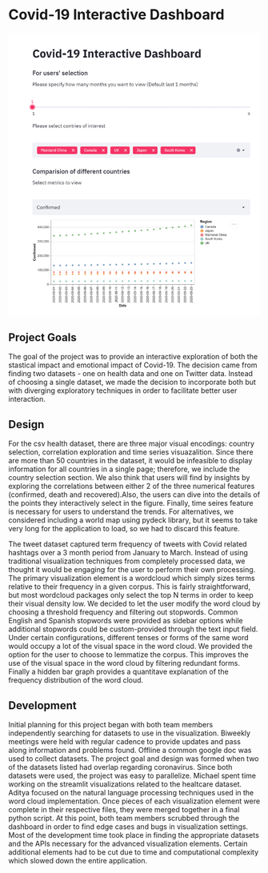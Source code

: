 # Covid-19 Interactive Dashboard

![The Covid-19 Interactive Dashboard](screenshot.png)

## Project Goals

The goal of the project was to provide an interactive exploration of both the stastical impact and emotional impact of Covid-19. The decision came
from finding two datasets - one on health data and one on Twitter data. Instead of choosing a single dataset, we made the decision to incorporate both but with diverging exploratory techniques in order to facilitate better user interaction.

## Design

For the csv health dataset, there are three major visual encodings: country selection, correlation exploration and time series visuazalition. Since there are more than 50 countries in the dataset, it would be infeasible to display information for all countries in a single page; therefore, we include the country selection section. We also think that users will find by insights by exploring the correlations between either 2 of the three numerical features (confirmed, death and recovered).Also, the users can dive into the details of the points they interactively select in the figure. Finally, time seires feature is necessary for users to understand the trends. For alternatives, we considered including a world map using pydeck library, but it seems to take very long for the application to load, so we had to discard this feature.

The tweet dataset captured term frequency of tweets with Covid related hashtags over a 3 month period from January to March. Instead of using traditional visualization techniques from completely processed data, we thought it would be engaging for the user to perform their own processing. The primary visualization element is a wordcloud which simply sizes terms relative to their frequency in a given corpus. This is fairly straightforward, but most wordcloud packages only select the top N terms in order to keep their visual density low. We decided to let the user modify the word cloud by choosing a threshold frequency and filtering out stopwords. Common English and Spanish stopwords were provided as sidebar
options while additional stopwords could be custom-provided through the text input field. Under certain configurations, different tenses or forms of the same word would occupy a lot of the visual space in the word cloud. We provided the option for the user to choose to lemmatize the corpus. This improves the use of the visual space in the word cloud by filtering redundant forms. Finally a hidden bar graph provides a quantitave explanation of the frequency distribution of the word cloud.

## Development

Initial planning for this project began with both team members independently searching for datasets to use in the visualization. Biweekly meetings were held with regular cadence to provide updates and pass along information and problems found. Offline a common google doc was used to collect datasets. The project goal and design was formed when two of the datasets listed had overlap regarding coronavirus. Since both datasets were used, the project was easy to parallelize. Michael spent time working on the streamlit visualizations related to the healtcare dataset. Aditya focused on the natural language processing techniques used in the word cloud implementation. Once pieces of each visualization element were complete in their respective files, they were merged together in a final python script. At this point, both team members scrubbed through the dashboard in order to find edge cases and bugs in visualization settings. Most of the development time took place in finding the appropriate datasets and the APIs necessary for the advanced visualization elements. Certain additional elements had to be cut due to time and computational complexity which slowed down the entire application.
